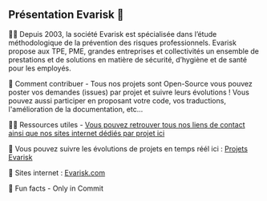 ## Présentation Evarisk 👋

🙋‍♀️ Depuis 2003, la société Evarisk est spécialisée dans l’étude méthodologique de la prévention des risques professionnels. Evarisk propose aux TPE, PME, grandes entreprises et collectivités un ensemble de prestations et de solutions en matière de sécurité, d’hygiène et de santé pour les employés.

🌈 Comment contribuer - Tous nos projets sont Open-Source vous pouvez poster vos demandes (issues) par projet et suivre leurs évolutions ! Vous pouvez aussi participer en proposant votre code, vos traductions, l'amélioration de la documentation, etc...

👩‍💻 Ressources utiles - [Vous pouvez retrouver tous nos liens de contact ainsi que nos sites internet dédiés par projet ici](https://www.evarisk.com/linktree)

🧙 Vous pouvez suivre les évolutions de projets en temps réél ici : [Projets Evarisk](https://github.com/orgs/Evarisk/projects/40/views/1?layout=board)

👩‍ Sites internet : [Evarisk.com](https://www.evarisk.com/) 

🍿 Fun facts - Only in Commit





